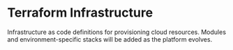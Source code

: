 # Terraform Infrastructure

Infrastructure as code definitions for provisioning cloud resources. Modules and environment-specific stacks will be added as the platform evolves.
